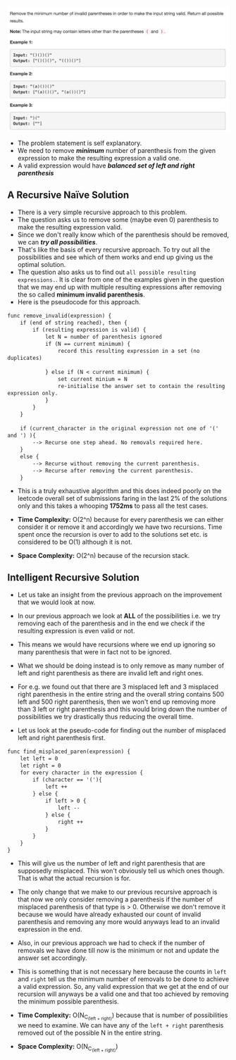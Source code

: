 ![alt text](https://raw.githubusercontent.com/DivyaGodayal/CoderChef-Kitchen/master/Images/invalid-paren.png)

* The problem statement is self explanatory. 
* We need to remove **_minimum_** number of parenthesis from the given expression
to make the resulting expression a valid one. 
* A valid expression would have **_balanced set of left and right parenthesis_**

## A Recursive Naïve Solution

* There is a very simple recursive approach to this problem. 
* The question asks us to remove some (maybe even 0) parenthesis to make the resulting 
expression valid. 
* Since we don't really know which of the parenthesis should be removed, we can 
**_try all possibilities_**. 
* That's like the basis of every recursive approach. To try out all the possibilities and 
see which of them works and end up giving us the optimal solution. 
*  The question also asks us to find out `all possible resulting expressions.`. It is 
clear from one of the examples given in the question that we may end up 
with multiple resulting expressions after removing the so called **minimum invalid parenthesis**.
* Here is the pseudocode for this approach. 

```
func remove_invalid(expression) {
    if (end of string reached), then {
        if (resulting expression is valid) {
            let N = number of parenthesis ignored
            if (N == current minimum) {
                record this resulting expression in a set (no duplicates)
                
            } else if (N < current minimum) {
                set current minium = N
                re-initialise the answer set to contain the resulting expression only.
            } 
        }
    }
    
    if (current_character in the original expression not one of '(' and ') ){
        --> Recurse one step ahead. No removals required here. 
    }
    else {
        --> Recurse without removing the current parenthesis.
        --> Recurse after removing the current parenthesis. 
    }
``` 

* This is a truly exhaustive algorithm and this does indeed poorly on the leetcode overall 
set of submissions faring in the last 2% of the solutions only and this 
takes a whooping **1752ms** to pass all the test cases. 

* **Time Complexity:** O(2^n) because for every parenthesis we can either consider it or remove it and 
accordingly we have two recursions. Time spent once the recursion is over to add to the solutions set etc. is considered
to be O(1) although it is not. 
* **Space Complexity:** O(2^n) because of the recursion stack.

## Intelligent Recursive Solution

* Let us take an insight from the previous approach on the improvement that 
we would look at now. 
* In our previous approach we look at **ALL** of the possibilities i.e. 
we try removing each of the parenthesis and in the end we check if the resulting 
expression is even valid or not. 
* This means we would have recursions where we end up ignoring so many 
parenthesis that were in fact not to be ignored. 
* What we should be doing instead is to only remove as many number of left and 
right parenthesis as there are invalid left and right ones. 

* For e.g. we found out that there are 3 misplaced left and 3 misplaced 
right parenthesis in the entire string and the overall string contains 500 
left and 500 right parenthesis, then we won't end up removing more than 
3 left or right parenthesis and this would bring down the number of possibilities 
we try drastically thus reducing the overall time.      

* Let us look at the pseudo-code for finding out the number of misplaced left and 
right parenthesis first. 

```
func find_misplaced_paren(expression) {
    let left = 0
    let right = 0
    for every character in the expression {
        if (character == '('){
            left ++
        } else {
            if left > 0 {
                left --
            } else {
                right ++
            }
        }
    }
}
```

* This will give us the number of left and right parenthesis that are supposedly 
misplaced. This won't obviously tell us which ones though. That is what the actual 
recursion is for. 

*  The only change that we make to our previous recursive approach is that now we 
only consider removing a parenthesis if the number of misplaced parenthesis of 
that type is > 0. Otherwise we don't remove it because we would have already 
exhausted our count of invalid parenthesis and removing any more would 
anyways lead to an invalid expression in the end. 

* Also, in our previous approach we had to check if the number of removals we 
have done till now is the minimum or not and update the answer set accordingly. 

* This is something that is not necessary here because the counts in `left` and `right`
tell us the minimum number of removals to be done to achieve a valid expression. So, 
any valid expression that we get at the end of our recursion will anyways be a valid one and 
that too achieved by removing the minimum possible parenthesis. 

* **Time Complexity:** O(N<sub>C<sub>(left + right)</sub></sub>) because that is number 
of possibilities we need to examine. We can have any of the `left + right` parenthesis removed 
out of the possible N in the entire string. 

* **Space Complexity:** O(N<sub>C<sub>(left + right)</sub></sub>)